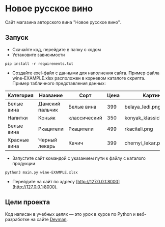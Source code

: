 # Новое русское вино

Сайт магазина авторского вина "Новое русское вино".

## Запуск

- Скачайте код, перейдите в папку с кодом
- Установите зависимости
```
pip install -r requirements.txt
```
- Создайте exel-файл с данными для наполнения сайта. Пример файла wine-EXAMPLE.xlsx расположен в корневом каталоге скрипта. Пример табличного представления данных:

| Категория  | Название  | Сорт  | Цена  | Картинка  | Акция  |
|---|---|---|---|---|---|
| Белые вина  | Дамский пальчик  | Белые вина  | 399  |belaya_ledi.png  | Выгодное предложение |
| Напитки  | Коньяк  | классический  | 350  | konyak_klassicheskyi.png  |   |
|Белые вина |	Ркацители |	Ркацители |	499 | rkaciteli.png
| Красные вина  | Черный лекарь  | Качич  | 399  | chernyi_lekar.png  |   |

- Запустите сайт командой с указанием пути к файлу с каталого продукции
```
python3 main.py wine-EXAMPLE.xlsx
```
- Перейдите на сайт по адресу [http://127.0.0.1:8000](http://127.0.0.1:8000).



## Цели проекта

Код написан в учебных целях — это урок в курсе по Python и веб-разработке на сайте [Devman](https://dvmn.org).
